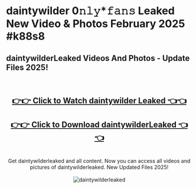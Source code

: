 # daintywilder 0𝚗𝚕𝚢*𝚏𝚊𝚗𝚜 Leaked New Video & Photos February 2025 #k88s8

<h2>daintywilderLeaked Videos And Photos - Update Files 2025!</h2>
<br>
<div align="center">
<h2><a href="https://mediaupload.pro?title=daintywilder&ref=11F" rel="nofollow">👉👉 Click to Watch daintywilder Leaked 👈👈</a></h2>
<h2><a href="https://mediaupload.pro?title=daintywilder&ref=11F" rel="nofollow">👉👉 Click to Download daintywilderLeaked 👈👈</a></h2>
<br>
Get daintywilderleaked and all content. Now you can access all videos and pictures of daintywilderleaked. New Updated Files 2025!
<br>
<br>
<a href="https://mediaupload.pro?title=daintywilder&ref=11F" rel="nofollow" data-target="animated-image.originalLink"><img src="https://i.ibb.co/Gkj2r4b/banner.png" alt="daintywilderleaked" style="max-width: 100%; display: inline-block;" data-target="animated-image.originalImage"></a>
</div>
<br>

